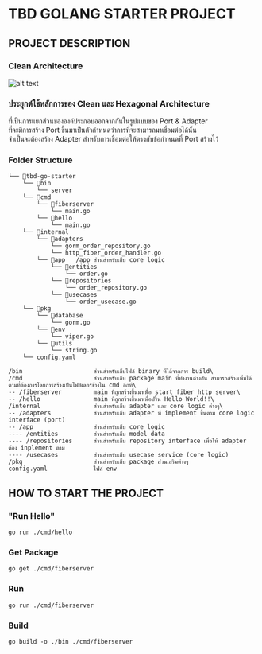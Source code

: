 # TBD GOLANG STARTER PROJECT

## PROJECT DESCRIPTION

### Clean Architecture

![alt text](https://blog.cleancoder.com/uncle-bob/images/2012-08-13-the-clean-architecture/CleanArchitecture.jpg)

### ประยุกต์ใช้หลักการของ Clean และ Hexagonal Architecture

ที่เป็นการแยกส่วนขององค์ประกอบออกจากกันในรูปแบบของ Port & Adapter\
ที่จะมีการสร้าง Port ขึ้นมาเป็นตัวกำหนดว่าการที่จะสามารถมาเชื่อมต่อได้นั้น\
จำเป็นจะต้องสร้าง Adapter สำหรับการเชื่อมต่อให้ตรงกับข้อกำหนดที่ Port สร้างไว้

### Folder Structure

```
└── 📁tbd-go-starter
    └── 📁bin
        └── server
    └── 📁cmd
        └── 📁fiberserver
            └── main.go
        └── 📁hello
            └── main.go
    └── 📁internal
        └── 📁adapters
            └── gorm_order_repository.go
            └── http_fiber_order_handler.go
        └── 📁app   /app ส่วนสำหรับเก็บ core logic
            └── 📁entities
                └── order.go
            └── 📁repositories
                └── order_repository.go
            └── 📁usecases
                └── order_usecase.go
    └── 📁pkg
        └── 📁database
            └── gorm.go
        └── 📁env
            └── viper.go
        └── 📁utils
            └── string.go
    └── config.yaml
```

```
/bin                    ส่วนสำหรับเก็บไฟล์ binary ที่ได้จากการ build\
/cmd                    ส่วนสำหรับเก็บ package main ที่ทำงานต่างกัน สามารถสร้างเพิ่มได้ตามที่ต้องการโดยการสร้างเป็นโฟล์เดอร์ข้างใน cmd อีกที\
-- /fiberserver         main ที่ถูกสร้างขึ้นมาเพื่อ start fiber http server\
-- /hello               main ที่ถูกสร้างขึ้นมาเพื่อปริ้น Hello World!!\
/internal               ส่วนสำหรับเก็บ adapter และ core logic ต่างๆ\
-- /adapters            ส่วนสำหรับเก็บ adapter ที implement ขึ้นตาม core logic interface (port)
-- /app                 ส่วนสำหรับเก็บ core logic
---- /entities          ส่วนสำหรับเก็บ model data
---- /repositories      ส่วนสำหรับเก็บ repository interface เพื่อให้ adapter ต้อง inplement ตาม
---- /usecases          ส่วนสำหรับเก็บ usecase service (core logic)
/pkg                    ส่วนสำหรับเก็บ package ส่วนเสริมต่างๆ
config.yaml             ไฟล์ env
```

## HOW TO START THE PROJECT

### "Run Hello"

```
go run ./cmd/hello
```

### Get Package

```
go get ./cmd/fiberserver
```

### Run

```
go run ./cmd/fiberserver
```

### Build

```
go build -o ./bin ./cmd/fiberserver
```
